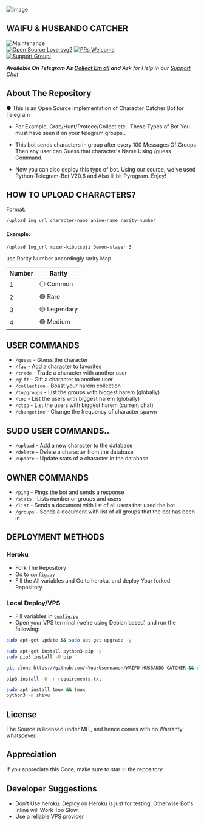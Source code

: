 ![Image](https://graph.org/file/9901c2070cea11d1aa194.jpg)

## WAIFU & HUSBANDO CATCHER 


![Maintenance](https://img.shields.io/badge/Maintained%3F-yes-green.svg)<br> [![Open Source Love svg2](https://badges.frapsoft.com/os/v2/open-source.svg?v=103)](https://github.com/ellerbrock/open-source-badges/) [![PRs Welcome](https://img.shields.io/badge/PRs-welcome-brightgreen.svg?style=flat-square)](https://makeapullrequest.com)<br>
[![Support Group!](https://img.shields.io/badge/Join%20Group-↗-green)](https://t.me/collect_em_support)


_**Available On Telegram As 
[Collect Em all](https://t.me/Collect_em_AllBot) and**_
_Ask for Help in our [Support Chat](https://t.me/Collect_em_support)_

## About The Repository
● This is an Open Source Implementation of Character Catcher Bot for Telegram
- For Example, Grab/Hunt/Protecc/Collect etc.. These Types of Bot You must have seen it on your telegram groups..
- This bot sends characters in group after every 100 Messages Of Groups Then any user can Guess that character's Name Using /guess Command.

- Now you can also deploy this type of bot. Using our source, we've used Python-Telegram-Bot V20.6 and Also lil bit Pyrogram. Enjoy!

## HOW TO UPLOAD CHARACTERS?

Format: 
```
/upload img_url character-name anime-name rarity-number
```
#### Example: 
```
/upload Img_url muzan-kibutsuji Demon-slayer 3
```



use Rarity Number accordingly rarity Map

| Number | Rarity     |
| ------ | -----------|
| 1 | ⚪️ Common   |
| 2 | 🟣 Rare     |
| 3 | 🟡 Legendary|
| 4 | 🟢 Medium   |


## USER COMMANDS
- `/guess` - Guess the character
- `/fav` - Add a character to favorites
- `/trade` - Trade a character with another user
- `/gift` - Gift a character to another user
- `/collection` - Boast your harem collection
- `/topgroups` - List the groups with biggest harem (globally)
- `/top` - List the users with biggest harem (globally)
- `/ctop` - List the users with biggest harem (current chat)
- `/changetime` - Change the frequency of character spawn
  
## SUDO USER COMMANDS..
- `/upload` - Add a new character to the database 
- `/delete` - Delete a character from the database 
- `/update` - Update stats of a character in the database 

## OWNER COMMANDS
- `/ping` - Pings the bot and sends a response
- `/stats` - Lists number or groups and users
- `/list` - Sends a document with list of all users that used the bot
- `/groups` - Sends a document with list of all groups that the bot has been in

## DEPLOYMENT METHODS

### Heroku
- Fork The Repository
- Go to [`config.py`](./shivu/config.py)
- Fill the All variables and Go to heroku. and deploy Your forked Repository

### Local Deploy/VPS
- Fill variables in [`config.py`](./shivu/config.py) 
- Open your VPS terminal (we're using Debian based) and run the following:
```bash
sudo apt-get update && sudo apt-get upgrade -y           

sudo apt-get install python3-pip -y          
sudo pip3 install -U pip

git clone https://github.com/<YourUsername>/WAIFU-HUSBANDO-CATCHER && cd WAIFU-HUSBANDO-CATCHER

pip3 install -U -r requirements.txt          

sudo apt install tmux && tmux          
python3 -m shivu
```       
 
## License
The Source is licensed under MIT, and hence comes with no Warranty whatsoever.

## Appreciation
If you appreciate this Code, make sure to star ✨ the repository.

## Developer Suggestions 
- Don't Use heroku. Deploy on Heroku is just for testing. Otherwise Bot's Inline will Work Too Slow.
- Use a reliable VPS provider
